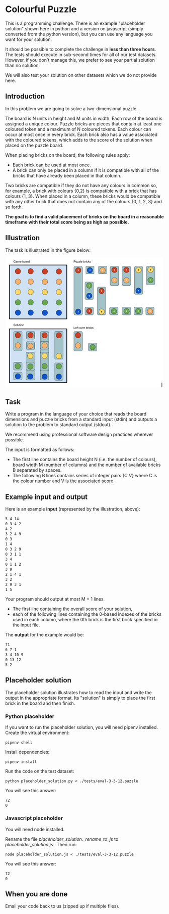 # Colourful Puzzle
This is a programming challenge. There is an example "placeholder solution" shown here in python and a version on javascript (simply converted from the python version), but you can use any language you want for your solution.

It should be possible to complete the challenge in **less than three hours**. The tests should execute in sub-second times for all of our test datasets. However, if you don't manage this, we prefer to see your partial solution than no solution.

We will also test your solution on other datasets which we do not provide here. 

## Introduction
In this problem we are going to solve a two-dimensional puzzle. 

The board is N units in height and M units in width. Each row of the board is assigned a unique colour. Puzzle bricks are pieces that contain at least one coloured token and a maximum of N coloured tokens. Each colour can occur at most once in every brick. Each brick also has a value associated with the coloured tokens, which adds to the score of the solution when placed on the puzzle board.

When placing bricks on the board, the following rules apply:
* Each brick can be used at most once. 
* A brick can only be placed in a column if it is compatible with all of the bricks that have already been placed in that column.

Two bricks are compatible if they do not have any colours in common so, for example, a brick with colours {0,2} is compatible with a brick that has colours {1, 3}. When placed in a column, these bricks would be compatible with any other brick that does not contain any of the colours {0, 1, 2, 3} and so forth.

**The goal is to find a valid placement of bricks on the board in a reasonable timeframe with their total score being as high as possible.**

## Illustration
The task is illustrated in the figure below:

![alt text](./img.png)

## Task
Write a program in the language of your choice that reads the board dimensions and puzzle bricks from a standard input (stdin) and outputs a solution to the problem to standard output (stdout). 

We recommend using professional software design practices wherever possible.

The input is formatted as follows:
* The first line contains the board height N (i.e. the number of colours), board width M (number of columns) and the number of available bricks B separated by spaces.
* The following B lines contains series of integer pairs {C V} where C is the colour number and V is the associated score.

## Example input and output

Here is an example **input** (represented by the illustration, above):

    5 4 14
    0 3 4 2
    4 2
    3 2 4 9
    0 3
    1 4
    0 3 2 9
    0 3 1 1
    3 4
    0 1 1 2
    3 9
    2 1 4 1
    3 2
    2 9 3 1
    1 5

Your program should output at most M + 1 lines.
* The first line containing the overall score of your solution,
* each of the following lines containing the 0-based indexes of the bricks used in each column, where the 0th brick is the first brick specified in the input file. 

The **output** for the example would be:
    
    71
    6 7 1
    3 4 10 9
    0 13 12
    5 2

## Placeholder solution
The placeholder solution illustrates how to read the input and write the output in the appropriate format. Its "solution" is simply to place the first brick in the board and then finish. 

### Python placeholder
If you want to run the placeholder solution, you will need pipenv installed. Create the virtual environment:

    pipenv shell

Install dependencies:
    
    pipenv install

Run the code on the test dataset:
    
    python placeholder_solution.py < ./tests/eval-3-3-12.puzzle


You will see this answer:

    72
    0

### Javascript placeholder    
You will need node installed. 

Rename the file *placeholder_solution._rename_to_js* to *placeholder_solution.js* . Then run:

    node placeholder_solution.js < ./tests/eval-3-3-12.puzzle

You will see this answer:

    72
    0    


## When you are done
Email your code back to us (zipped up if multiple files).